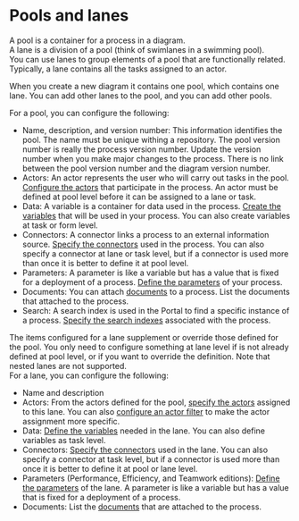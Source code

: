 # Pools and lanes

A pool is a container for a process in a diagram.   
A lane is a division of a pool (think of swimlanes in a swimming pool).   
You can use lanes to group elements of a pool that are functionally related.   
Typically, a lane contains all the tasks assigned to an actor.

When you create a new diagram it contains one pool, which contains one lane. You can add other lanes to the pool, and you can add other pools.

For a pool, you can configure the following:

* Name, description, and version number: This information identifies the pool. The name must be unique withing a repository. The pool version number is really the process version number. Update the version number when you make major changes to the process. There is no link between the pool version number and the diagram version number.
* Actors: An actor represents the user who will carry out tasks in the pool. [Configure the actors](actors.md) that participate in the process. An actor must be defined at pool level before it can be assigned to a lane or task.
* Data: A variable is a container for data used in the process. [Create the variables](specify-data-in-a-process-definition.md) that will be used in your process. You can also create variables at task or form level.
* Connectors: A connector links a process to an external information source. [Specify the connectors](connectivity-overview.md) used in the process. You can also specify a connector at lane or task level, but if a connector is used more than once it is better to define it at pool level.
* Parameters: A parameter is like a variable but has a value that is fixed for a deployment of a process. [Define the parameters](parameters.md) of your process. 
* Documents: You can attach [documents](documents.md) to a process. List the documents that attached to the process.
* Search: A search index is used in the Portal to find a specific instance of a process. [Specify the search indexes](search-index.md) associated with the process.

The items configured for a lane supplement or override those defined for the pool. You only need to configure something at lane level if is not already defined at pool level, or if you want to override the definition. Note that nested lanes are not supported.  
For a lane, you can configure the following:

* Name and description
* Actors: From the actors defined for the pool, [specify the actors](actors.md) assigned to this lane. You can also [configure an actor filter](actors.md) to make the actor assignment more specific.
* Data: [Define the variables](specify-data-in-a-process-definition.md) needed in the lane. You can also define variables as task level.
* Connectors: [Specify the connectors](connectivity-overview.md) used in the lane. You can also specify a connector at task level, but if a connector is used more than once it is better to define it at pool or lane level.
* Parameters (Performance, Efficiency, and Teamwork editions): [Define the parameters](parameters.md) of the lane. A parameter is like a variable but has a value that is fixed for a deployment of a process.
* Documents: List the [documents](documents.md) that are attached to the process.
